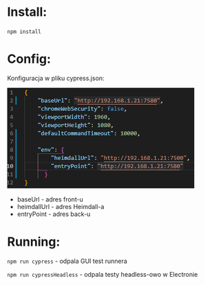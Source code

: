 # Install:

`npm install`

# Config:

Konfiguracja w pliku cypress.json:

![Screenshot](cjson.png)

*  baseUrl - adres front-u
*  heimdallUrl - adres Heimdall-a
*  entryPoint - adres back-u

# Running:

`npm run cypress` - odpala GUI test runnera

`npm run cypressHeadless` - odpala testy headless-owo w Electronie